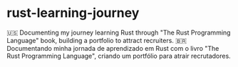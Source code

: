 # rust-learning-journey
🇺🇸 Documenting my journey learning Rust through "The Rust Programming Language" book, building a portfolio to attract recruiters.  🇧🇷 Documentando minha jornada de aprendizado em Rust com o livro "The Rust Programming Language", criando um portfólio para atrair recrutadores.
